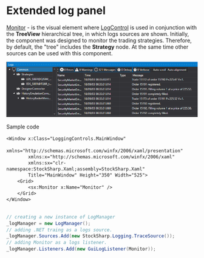 # Extended log panel

[Monitor](xref:StockSharp.Xaml.Monitor) \- is the visual element where [LogControl](log_panel.md) is used in conjunction with the **TreeView** hierarchical tree, in which logs sources are shown. Initially, the component was designed to monitor the trading strategies. Therefore, by default, the "tree" includes the **Strategy** node. At the same time other sources can be used with this component. 

![GUI Monitor](../../../../images/gui_monitor.png)

Sample code

```xaml
<Window x:Class="LoggingControls.MainWindow"
        xmlns="http://schemas.microsoft.com/winfx/2006/xaml/presentation"
        xmlns:x="http://schemas.microsoft.com/winfx/2006/xaml"
        xmlns:sx="clr-namespace:StockSharp.Xaml;assembly=StockSharp.Xaml"
        Title="MainWindow" Height="350" Width="525">
    <Grid>
        <sx:Monitor x:Name="Monitor" />
    </Grid>
</Window>
				
```
```cs
// creating a new instance of LogManager
_logManager = new LogManager();
// adding .NET traing as a logs source.
_logManager.Sources.Add(new StockSharp.Logging.TraceSource());
// adding Monitor as a logs listener.
_logManager.Listeners.Add(new GuiLogListener(Monitor));
                  
```
